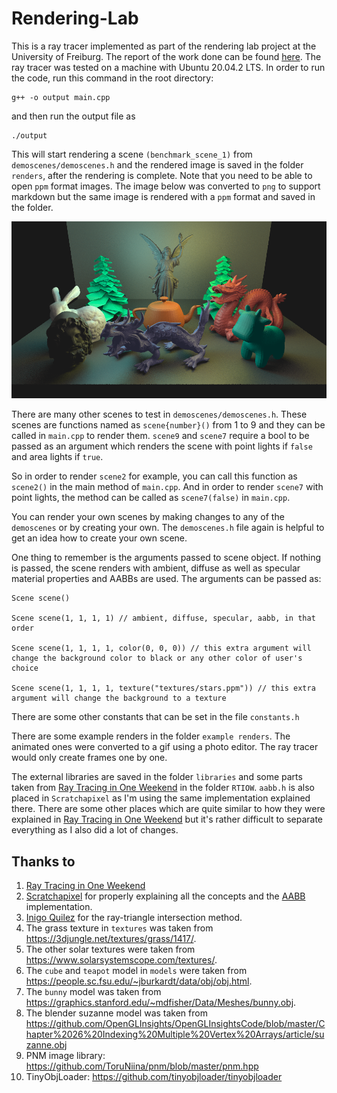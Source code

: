 # Rendering-Lab

This is a ray tracer implemented as part of the rendering lab project at the University of Freiburg. The report of the work done can be found <a href="Report/Adil_Rabbani_Lab_Report.pdf">here</a>. The ray tracer was tested on a machine with Ubuntu 20.04.2 LTS. In order to run the code, run this command in the root directory:

```
g++ -o output main.cpp
```
and then run the output file as
```
./output
```
This will start rendering a scene `(benchmark_scene_1)` from `demoscenes/demoscenes.h` and the rendered image is saved in ţhe folder `renders`, after the rendering is complete. Note that you need to be able to open `ppm` format images. The image below was converted to `png` to support markdown but the same image is rendered with a `ppm` format and saved in the folder.

![Benchmark scene render with area lights](benchmark_scene_1.png)

There are many other scenes to test in `demoscenes/demoscenes.h`. These scenes are functions named as `scene{number}()` from 1 to 9 and they can be called in `main.cpp` to render them. `scene9` and `scene7` require a bool to be passed as an argument which renders the scene with point lights if `false` and area lights if `true`. 

So in order to render `scene2` for example, you can call this function as `scene2()` in the main method of `main.cpp`. And in order to render `scene7` with point lights, the method can be called as `scene7(false)` in `main.cpp`.

You can render your own scenes by making changes to any of the `demoscenes` or by creating your own. The `demoscenes.h` file again is helpful to get an idea how to create your own scene.

One thing to remember is the arguments passed to scene object. If nothing is passed, the scene renders with ambient, diffuse as well as specular material properties and AABBs are used. The arguments can be passed as:
```
Scene scene()

Scene scene(1, 1, 1, 1) // ambient, diffuse, specular, aabb, in that order

Scene scene(1, 1, 1, 1, color(0, 0, 0)) // this extra argument will change the background color to black or any other color of user's choice

Scene scene(1, 1, 1, 1, texture("textures/stars.ppm")) // this extra argument will change the background to a texture
```
There are some other constants that can be set in the file `constants.h`

There are some example renders in the folder `example renders`. The animated ones were converted to a gif using a photo editor. The ray tracer would only create frames one by one.

The external libraries are saved in the folder `libraries` and some parts taken from [Ray Tracing in One Weekend](https://raytracing.github.io/books/RayTracingInOneWeekend.html) in the folder `RTIOW`. `aabb.h` is also placed in `Scratchapixel` as I'm using the same implementation explained there. There are some other places which are quite similar to how they were explained in [Ray Tracing in One Weekend](https://raytracing.github.io/books/RayTracingInOneWeekend.html) but it's rather difficult to separate everything as I also did a lot of changes.

## Thanks to
1. [Ray Tracing in One Weekend](https://raytracing.github.io/books/RayTracingInOneWeekend.html)
1. [Scratchapixel](https://www.scratchapixel.com/) for properly explaining all the concepts and the [AABB](https://www.scratchapixel.com/lessons/3d-basic-rendering/minimal-ray-tracer-rendering-simple-shapes/ray-box-intersection) implementation.
1. [Inigo Quilez](https://www.iquilezles.org/www/articles/intersectors/intersectors.htm) for the ray-triangle intersection method.
1. The grass texture in `textures` was taken from https://3djungle.net/textures/grass/1417/.
1. The other solar textures were taken from https://www.solarsystemscope.com/textures/.
1. The `cube` and `teapot` model in `models` were taken from https://people.sc.fsu.edu/~jburkardt/data/obj/obj.html.
1. The `bunny` model was taken from https://graphics.stanford.edu/~mdfisher/Data/Meshes/bunny.obj.
1. The blender suzanne model was taken from https://github.com/OpenGLInsights/OpenGLInsightsCode/blob/master/Chapter%2026%20Indexing%20Multiple%20Vertex%20Arrays/article/suzanne.obj
1. PNM image library: https://github.com/ToruNiina/pnm/blob/master/pnm.hpp
1. TinyObjLoader: https://github.com/tinyobjloader/tinyobjloader

